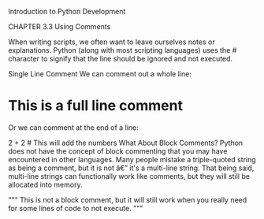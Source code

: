 Introduction to Python Development 


CHAPTER 3.3
Using Comments

When writing scripts, we often want to leave ourselves notes or explanations.
Python (along with most scripting languages) uses the # character to signify that the line should be ignored and not executed.

Single Line Comment
We can comment out a whole line:

# This is a full line comment
Or we can comment at the end of a line:

2 + 2 # This will add the numbers
What About Block Comments?
Python does not have the concept of block commenting that you may have encountered in other languages. Many people mistake a triple-quoted string as being a comment, but it is not â€” it's a multi-line string. That being said, multi-line strings can functionally work like comments, but they will still be allocated into memory.

"""
This is not a block comment,
but it will still work when you really need for some lines of code to not execute.
"""